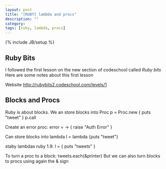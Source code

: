 ```yaml
---
layout: post
title: "[RUBY] lambda and procs"
description: ""
category: 
tags: [ruby, lambda, procs]
---
```

{% include JB/setup %}

## Ruby Bits 

I followed the first lesson on the new section of codeschool called *Ruby bits*
Here are some notes about this first lesson

Website http://rubybits2.codeschool.com/levels/1


## Blocks and Procs

Ruby is about blocks.
We an store blocks into Proc
p = Proc.new { puts "tweet" }
p.call

Create an error proc:
error = -> { raise "Auth Error" }

Can store blocks into lambda
l = lambda {puts "tweet"}

staby lambdas ruby 1.9:
l = { puts "tweets" }

To turn a proc to a block:
tweets.each(&printer)
But we can also turn blocks to procs using again the & sign

